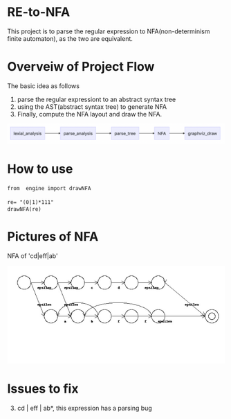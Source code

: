 # RE-to-NFA
This project is to parse the regular expression to NFA(non-determinism finite automaton), as the two are equivalent. 

# Overveiw of Project Flow
The basic idea as follows
1. parse the regular expressiont to an abstract syntax tree
2. using the AST(abstract syntax tree) to generate NFA
3. Finally, compute the NFA layout and draw the NFA. 

![image](https://github.com/wenbinhuang9/RE-to-NFA/blob/master/flow.png)


# How to use
```
from  engine import drawNFA

re= "(0|1)*111"
drawNFA(re)
```

# Pictures of NFA
NFA of 'cd|eff|ab'

![image](https://github.com/wenbinhuang9/RE-to-NFA/blob/master/new_nfa_draw.jpg)

# Issues to fix

3.  cd | eff | ab*, this expression has a parsing bug  